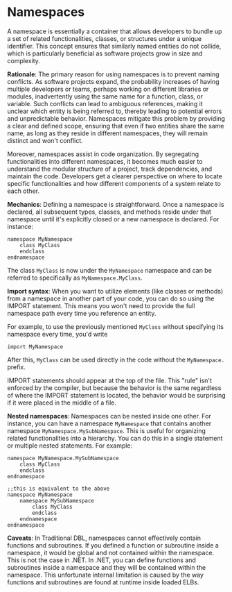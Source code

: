 # Namespaces
A namespace is essentially a container that allows developers to bundle up a set of related functionalities, classes, or structures under a unique identifier. This concept ensures that similarly named entities do not collide, which is particularly beneficial as software projects grow in size and complexity.

**Rationale**: The primary reason for using namespaces is to prevent naming conflicts. As software projects expand, the probability increases of having multiple developers or teams, perhaps working on different libraries or modules, inadvertently using the same name for a function, class, or variable. Such conflicts can lead to ambiguous references, making it unclear which entity is being referred to, thereby leading to potential errors and unpredictable behavior. Namespaces mitigate this problem by providing a clear and defined scope, ensuring that even if two entities share the same name, as long as they reside in different namespaces, they will remain distinct and won't conflict.

Moreover, namespaces assist in code organization. By segregating functionalities into different namespaces, it becomes much easier to understand the modular structure of a project, track dependencies, and maintain the code. Developers get a clearer perspective on where to locate specific functionalities and how different components of a system relate to each other.

**Mechanics**: Defining a namespace is straightforward. Once a namespace is declared, all subsequent types, classes, and methods reside under that namespace until it's explicitly closed or a new namespace is declared. For instance:

```dbl
namespace MyNamespace
    class MyClass
    endclass
endnamespace
```

The class `MyClass` is now under the `MyNamespace` namespace and can be referred to specifically as `MyNamespace.MyClass`.

**Import syntax**: When you want to utilize elements (like classes or methods) from a namespace in another part of your code, you can do so using the IMPORT statement. This means you won't need to provide the full namespace path every time you reference an entity.

For example, to use the previously mentioned `MyClass` without specifying its namespace every time, you'd write


```dbl,ignore,will_not_compile
import MyNamespace
```

After this, `MyClass` can be used directly in the code without the `MyNamespace.` prefix.

IMPORT statements should appear at the top of the file. This "rule" isn't enforced by the compiler, but because the behavior is the same regardless of where the IMPORT statement is located, the behavior would be surprising if it were placed in the middle of a file.

**Nested namespaces**: Namespaces can be nested inside one other. For instance, you can have a namespace `MyNamespace` that contains another namespace `MyNamespace.MySubNamespace`. This is useful for organizing related functionalities into a hierarchy. You can do this in a single statement or multiple nested statements. For example:

```dbl,ignore,will_not_compile
namespace MyNamespace.MySubNamespace
    class MyClass
    endclass
endnamespace

;;this is equivalent to the above
namespace MyNamespace
    namespace MySubNamespace
        class MyClass
        endclass
    endnamespace
endnamespace
```

**Caveats**: In Traditional DBL, namespaces cannot effectively contain functions and subroutines. If you defined a function or subroutine inside a namespace, it would be global and not contained within the namespace. This is not the case in .NET. In .NET, you can define functions and subroutines inside a namespace and they will be contained within the namespace. This unfortunate internal limitation is caused by the way functions and subroutines are found at runtime inside loaded ELBs.


